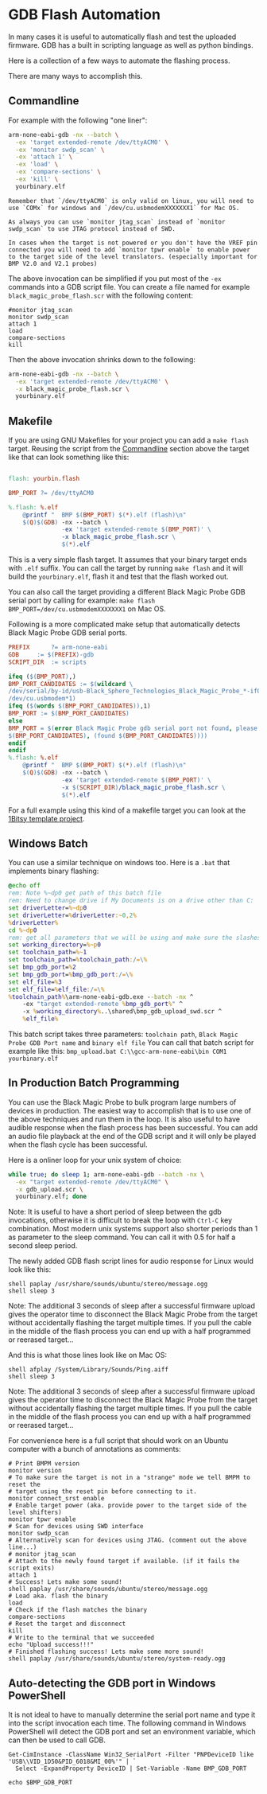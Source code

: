 # GDB Flash Automation

In many cases it is useful to automatically flash and test the uploaded firmware. GDB has a built in scripting language as well as python bindings.

Here is a collection of a few ways to automate the flashing process.

There are many ways to accomplish this.

## Commandline
For example with the following "one liner":
```sh
arm-none-eabi-gdb -nx --batch \
  -ex 'target extended-remote /dev/ttyACM0' \
  -ex 'monitor swdp_scan' \
  -ex 'attach 1' \
  -ex 'load' \
  -ex 'compare-sections' \
  -ex 'kill' \
  yourbinary.elf
```

```{note}
Remember that `/dev/ttyACM0` is only valid on linux, you will need to use `COMx` for windows and `/dev/cu.usbmodemXXXXXXX1` for Mac OS.
```
```{note}
As always you can use `monitor jtag_scan` instead of `monitor swdp_scan` to use JTAG protocol instead of SWD.
```
```{note}
In cases when the target is not powered or you don't have the VREF pin connected you will need to add `monitor tpwr enable` to enable power to the target side of the level translators. (especially important for BMP V2.0 and V2.1 probes)
```

The above invocation can be simplified if you put most of the `-ex` commands into a GDB script file. You can create a file named for example `black_magic_probe_flash.scr` with the following content:

```
#monitor jtag_scan
monitor swdp_scan
attach 1
load
compare-sections
kill
```

Then the above invocation shrinks down to the following:

```sh
arm-none-eabi-gdb -nx --batch \
  -ex 'target extended-remote /dev/ttyACM0' \
  -x black_magic_probe_flash.scr \
  yourbinary.elf
```

## Makefile

If you are using GNU Makefiles for your project you can add a `make flash` target. Reusing the script from the [Commandline](#commandline) section above the target like that can look something like this:

```makefile

flash: yourbin.flash

BMP_PORT ?= /dev/ttyACM0

%.flash: %.elf
	@printf "  BMP $(BMP_PORT) $(*).elf (flash)\n"
	$(Q)$(GDB) -nx --batch \
	           -ex 'target extended-remote $(BMP_PORT)' \
	           -x black_magic_probe_flash.scr \
	           $(*).elf

```

This is a very simple flash target. It assumes that your binary target ends with `.elf` suffix. You can call the target by running `make flash` and it will build the `yourbinary.elf`, flash it and test that the flash worked out.

You can also call the target providing a different Black Magic Probe GDB serial port by calling for example: `make flash BMP_PORT=/dev/cu.usbmodemXXXXXXX1` on Mac OS.

Following is a more complicated make setup that automatically detects Black Magic Probe GDB serial ports.

```makefile
PREFIX		?= arm-none-eabi
GDB		:= $(PREFIX)-gdb
SCRIPT_DIR	:= scripts

ifeq ($(BMP_PORT),)
BMP_PORT_CANDIDATES := $(wildcard \
/dev/serial/by-id/usb-Black_Sphere_Technologies_Black_Magic_Probe_*-if00 \
/dev/cu.usbmodem*1)
ifeq ($(words $(BMP_PORT_CANDIDATES)),1)
BMP_PORT := $(BMP_PORT_CANDIDATES)
else
BMP_PORT = $(error Black Magic Probe gdb serial port not found, please provide the device name via the BMP_PORT variable parameter$(if \
$(BMP_PORT_CANDIDATES), (found $(BMP_PORT_CANDIDATES))))
endif
endif
%.flash: %.elf
	@printf "  BMP $(BMP_PORT) $(*).elf (flash)\n"
	$(Q)$(GDB) -nx --batch \
	           -ex 'target extended-remote $(BMP_PORT)' \
	           -x $(SCRIPT_DIR)/black_magic_probe_flash.scr \
	           $(*).elf
```

For a full example using this kind of a makefile target you can look at the [1Bitsy template project](https://github.com/1Bitsy/1bitsy-locm3-template).

## Windows Batch

You can use a similar technique on windows too. Here is a `.bat` that implements binary flashing:

```bat
@echo off
rem: Note %~dp0 get path of this batch file
rem: Need to change drive if My Documents is on a drive other than C:
set driverLetter=%~dp0
set driverLetter=%driverLetter:~0,2%
%driverLetter%
cd %~dp0
rem: get all parameters that we will be using and make sure the slashes are all correct
set working_directory=%~p0
set toolchain_path=%~1
set toolchain_path=%toolchain_path:/=\%
set bmp_gdb_port=%2
set bmp_gdb_port=%bmp_gdb_port:/=\%
set elf_file=%3
set elf_file=%elf_file:/=\%
%toolchain_path%\arm-none-eabi-gdb.exe --batch -nx ^
	-ex "target extended-remote %bmp_gdb_port%" ^
	-x %working_directory%..\shared\bmp_gdb_upload_swd.scr ^
	%elf_file%
```

This batch script takes three parameters: `toolchain path`, `Black Magic Probe GDB Port name` and `binary elf file`
You can call that batch script for example like this: `bmp_upload.bat C:\\gcc-arm-none-eabi\bin COM1 yourbinary.elf`

## In Production Batch Programming

You can use the Black Magic Probe to bulk program large numbers of devices in production. The easiest way to accomplish that is to use one of the above techniques and run them in the loop. It is also useful to have audible response when the flash process has been successful. You can add an audio file playback at the end of the GDB script and it will only be played when the flash cycle has been successful.

Here is a onliner loop for your unix system of choice:

```sh
while true; do sleep 1; arm-none-eabi-gdb --batch -nx \
  -ex "target extended-remote /dev/ttyACM0" \
  -x gdb_upload.scr \
  yourbinary.elf; done
```

Note: It is useful to have a short period of sleep between the gdb invocations, otherwise it is difficult to break the loop with `Ctrl-C` key combination. Most modern unix systems support also shorter periods than 1 as parameter to the sleep command. You can call it with 0.5 for half a second sleep period.

The newly added GDB flash script lines for audio response for Linux would look like this:

```
shell paplay /usr/share/sounds/ubuntu/stereo/message.ogg
shell sleep 3
```

Note: The additional 3 seconds of sleep after a successful firmware upload gives the operator time to disconnect the Black Magic Probe from the target without accidentally flashing the target multiple times. If you pull the cable in the middle of the flash process you can end up with a half programmed or reerased target...

And this is what those lines look like on Mac OS:

```
shell afplay /System/Library/Sounds/Ping.aiff
shell sleep 3
```

Note: The additional 3 seconds of sleep after a successful firmware upload gives the operator time to disconnect the Black Magic Probe from the target without accidentally flashing the target multiple times. If you pull the cable in the middle of the flash process you can end up with a half programmed or reerased target...

For convenience here is a full script that should work on an Ubuntu computer with a bunch of annotations as comments:
```
# Print BMPM version
monitor version
# To make sure the target is not in a "strange" mode we tell BMPM to reset the
# target using the reset pin before connecting to it.
monitor connect_srst enable
# Enable target power (aka. provide power to the target side of the level shifters)
monitor tpwr enable
# Scan for devices using SWD interface
monitor swdp_scan
# Alternatively scan for devices using JTAG. (comment out the above line...)
# monitor jtag_scan
# Attach to the newly found target if available. (if it fails the script exits)
attach 1
# Success! Lets make some sound!
shell paplay /usr/share/sounds/ubuntu/stereo/message.ogg
# Load aka. flash the binary
load
# Check if the flash matches the binary
compare-sections
# Reset the target and disconnect
kill
# Write to the terminal that we succeeded
echo "Upload success!!!"
# Finished flashing success! Lets make some more sound!
shell paplay /usr/share/sounds/ubuntu/stereo/system-ready.ogg
```

## Auto-detecting the GDB port in Windows PowerShell

It is not ideal to have to manually determine the serial port name and type it into the script invocation each time. The following command in Windows PowerShell will detect the GDB port and set an environment variable, which can then be used to call GDB.

```
Get-CimInstance -ClassName Win32_SerialPort -Filter "PNPDeviceID like 'USB\\VID_1D50&PID_6018&MI_00%'" | `
  Select -ExpandProperty DeviceID | Set-Variable -Name BMP_GDB_PORT

echo $BMP_GDB_PORT
```